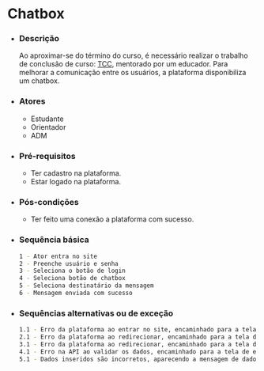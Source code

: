 # Chatbox

- ### Descrição 
    Ao aproximar-se do término do curso, é necessário realizar o trabalho de conclusão de curso: [TCC](https://comoelaborarumtcc.net/), mentorado por um educador. Para melhorar a comunicação entre os usuários, a plataforma disponibiliza um chatbox.

- ### Atores 
    - Estudante
    - Orientador
    - ADM

- ### Pré-requisitos 
    - Ter cadastro na plataforma.
    - Estar logado na plataforma.

- ### Pós-condições
    - Ter feito uma conexão a plataforma com sucesso.
    
- ### Sequência básica
    ```sh
    1 - Ator entra no site
    2 - Preenche usuário e senha
    3 - Seleciona o botão de login
    4 - Seleciona botão de chatbox
    5 - Seleciona destinatário da mensagem
    6 - Mensagem enviada com sucesso
    ```
    
- ### Sequências alternativas ou de exceção

    ```sh
    1.1 - Erro da plataforma ao entrar no site, encaminhado para a tela de espera/contato suporte
    2.1 - Erro da plataforma ao redirecionar, encaminhado para a tela de espera/contato suporte
    3.1 - Erro da plataforma ao redirecionar, encaminhado para a tela de erro 5XX
    4.1 - Erro na API ao validar os dados, encaminhado para a tela de espera/contato suporte
    5.1 - Dados inseridos são incorretos, aparecendo a mensagem de dados inválidos
    ```